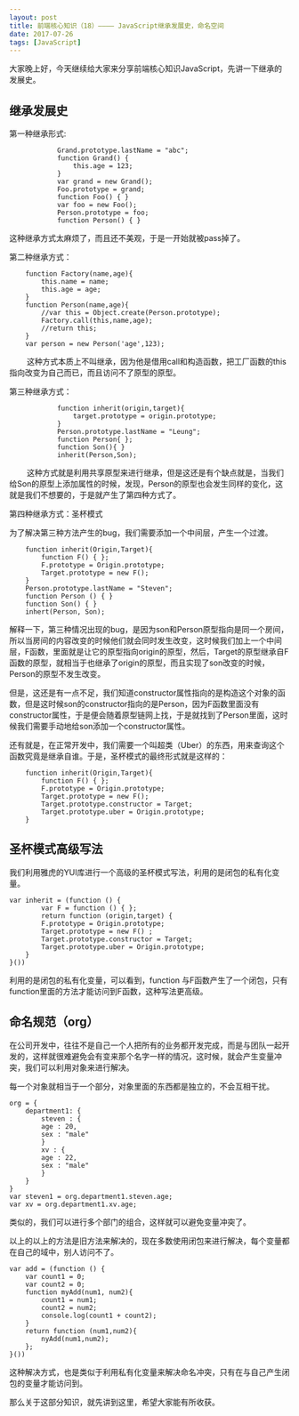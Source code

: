 ```yaml
---
layout: post
title: 前端核心知识（18）———— JavaScript继承发展史，命名空间
date: 2017-07-26
tags: [JavaScript]
---
```


大家晚上好，今天继续给大家来分享前端核心知识JavaScript，先讲一下继承的发展史。

## 继承发展史

第一种继承形式:

                Grand.prototype.lastName = "abc";
                function Grand() {
                    this.age = 123;
                }
                var grand = new Grand();
                Foo.prototype = grand;
                function Foo() { }
                var foo = new Foo();
                Person.prototype = foo;
                function Person() { }

        
这种继承方式太麻烦了，而且还不美观，于是一开始就被pass掉了。

第二种继承方式：

        function Factory(name,age){ 
            this.name = name;
            this.age = age;
        }
        function Person(name,age){
            //var this = Object.create(Person.prototype);
            Factory.call(this,name,age);
            //return this;
        }
        var person = new Person('age',123);
        
这种方式本质上不叫继承，因为他是借用call和构造函数，把工厂函数的this指向改变为自己而已，而且访问不了原型的原型。

第三种继承方式：

                function inherit(origin,target){
                    target.prototype = origin.prototype;
                }
                Person.prototype.lastName = "Leung";
                function Person{ };
                function Son(){ }
                inherit(Person,Son);
        
这种方式就是利用共享原型来进行继承，但是这还是有个缺点就是，当我们给Son的原型上添加属性的时候，发现，Person的原型也会发生同样的变化，这就是我们不想要的，于是就产生了第四种方式了。


第四种继承方式：圣杯模式 

为了解决第三种方法产生的bug，我们需要添加一个中间层，产生一个过渡。

        function inherit(Origin,Target){
            function F() { };
            F.prototype = Origin.prototype;
            Target.prototype = new F();
        }
        Person.prototype.lastName = "Steven";
        function Person () { }
        function Son() { }
        inhert(Person, Son);

解释一下，第三种情况出现的bug，是因为son和Person原型指向是同一个房间，所以当房间的内容改变的时候他们就会同时发生改变，这时候我们加上一个中间层，F函数，里面就是让它的原型指向origin的原型，然后，Target的原型继承自F函数的原型，就相当于也继承了origin的原型，而且实现了son改变的时候，Person的原型不发生改变。

但是，这还是有一点不足，我们知道constructor属性指向的是构造这个对象的函数，但是这时候son的constructor指向的是Person，因为F函数里面没有constructor属性，于是便会随着原型链网上找，于是就找到了Person里面，这时候我们需要手动地给son添加一个constructor属性。

还有就是，在正常开发中，我们需要一个叫超类（Uber）的东西，用来查询这个函数究竟是继承自谁。于是，圣杯模式的最终形式就是这样的：

        function inherit(Origin,Target){
            function F() { };
            F.prototype = Origin.prototype;
            Target.prototype = new F();
            Target.prototype.constructor = Target;
            Target.prototype.uber = Origin.prototype;
        }

## 圣杯模式高级写法

我们利用雅虎的YUI库进行一个高级的圣杯模式写法，利用的是闭包的私有化变量。

	var inherit = (function () {
			var F = function () { };
			return function (origin,target) {
			F.prototype = Origin.prototype;
			Target.prototype = new F() ;
			Target.prototype.constructor = Target;
			Target.prototype.uber = Origin.prototype;
		}
	}())

利用的是闭包的私有化变量，可以看到，function 与F函数产生了一个闭包，只有function里面的方法才能访问到F函数，这种写法更高级。


## 命名规范（org）

在公司开发中，往往不是自己一个人把所有的业务都开发完成，而是与团队一起开发的，这样就很难避免会有变来那个名字一样的情况，这时候，就会产生变量冲突，我们可以利用对象来进行解决。

每一个对象就相当于一个部分，对象里面的东西都是独立的，不会互相干扰。
	
	org = {
		department1: {
		    steven : {
			age : 20,
			sex : "male"
		    }
		    xv : {
			age : 22,
			sex : "male"
			}
		}
	}
	var steven1 = org.department1.steven.age;
	var xv = org.department1.xv.age;
	
类似的，我们可以进行多个部门的组合，这样就可以避免变量冲突了。
		
以上的以上的方法是旧方法来解决的，现在多数使用闭包来进行解决，每个变量都在自己的域中，别人访问不了。

	var add = (function () {
		var count1 = 0;
		var count2 = 0;
		function myAdd(num1, num2){
			count1 = num1;
			count2 = num2;
			console.log(count1 + count2);
		}
		return function (num1,num2){
			nyAdd(num1,num2);
		};
	}())
	
这种解决方式，也是类似于利用私有化变量来解决命名冲突，只有在与自己产生闭包的变量才能访问到。


那么关于这部分知识，就先讲到这里，希望大家能有所收获。







